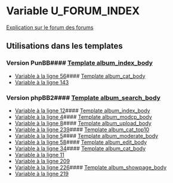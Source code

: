 # Variable U_FORUM_INDEX
[Explication sur le forum des forums](http://forum.forumactif.com/t294113-listing-des-variables#U_FORUM_INDEX)
## Utilisations dans les templates
### Version PunBB#### [Template album_index_body](punbb/album_index_body.md)
* [Variable à la ligne 56](../punbb/album_index_body.tpl#L56)#### [Template album_cat_body](punbb/album_cat_body.md)
* [Variable à la ligne 143](../punbb/album_cat_body.tpl#L143)
### Version phpBB2#### [Template album_search_body](subsilver/album_search_body.md)
* [Variable à la ligne 12](../subsilver/album_search_body.tpl#L12)#### [Template album_index_body](subsilver/album_index_body.md)
* [Variable à la ligne 4](../subsilver/album_index_body.tpl#L4)#### [Template album_modcp_body](subsilver/album_modcp_body.md)
* [Variable à la ligne 8](../subsilver/album_modcp_body.tpl#L8)#### [Template album_upload_body](subsilver/album_upload_body.md)
* [Variable à la ligne 239](../subsilver/album_upload_body.tpl#L239)#### [Template album_cat_top10](subsilver/album_cat_top10.md)
* [Variable à la ligne 5](../subsilver/album_cat_top10.tpl#L5)#### [Template album_moderate_body](subsilver/album_moderate_body.md)
* [Variable à la ligne 58](../subsilver/album_moderate_body.tpl#L58)#### [Template album_edit_body](subsilver/album_edit_body.md)
* [Variable à la ligne 34](../subsilver/album_edit_body.tpl#L34)#### [Template album_cat_body](subsilver/album_cat_body.md)
* [Variable à la ligne 11](../subsilver/album_cat_body.tpl#L11)
* [Variable à la ligne 209](../subsilver/album_cat_body.tpl#L209)
* [Variable à la ligne 226](../subsilver/album_cat_body.tpl#L226)#### [Template album_showpage_body](subsilver/album_showpage_body.md)
* [Variable à la ligne 219](../subsilver/album_showpage_body.tpl#L219)
